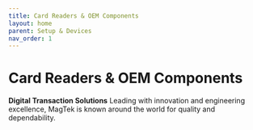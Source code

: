 ```yaml
---
title: Card Readers & OEM Components
layout: home
parent: Setup & Devices
nav_order: 1
---
```


# Card Readers & OEM Components

**Digital Transaction Solutions**
Leading with innovation and engineering excellence, MagTek is known around the world for quality and dependability.

